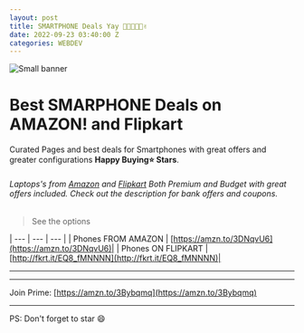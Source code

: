 ```yaml
---
layout: post
title: SMARTPHONE Deals Yay 👨‍💻👩‍💻🤟✌
date: 2022-09-23 03:40:00 Z
categories: WEBDEV
---
```


![Small banner](https://m.media-amazon.com/images/I/71fVoqRC0wL._SL1500_.jpg "Small banner")

# Best SMARPHONE Deals on AMAZON! and Flipkart 

Curated Pages and best deals for Smartphones with great offers and greater configurations **Happy Buying⭐️ Stars**.



######  Laptops's from [Amazon](https://amzn.to/3LBhYWb) and [Flipkart](http://fkrt.it/7D0yEMNNNN/) Both Premium and Budget with great offers included. Check out the description for bank offers and coupons.



> See the options



| --- | --- | --- |
|  Phones FROM AMAZON  | [https://amzn.to/3DNqvU6](https://amzn.to/3DNqvU6)|
|  Phones ON FLIPKART | [http://fkrt.it/EQ8_fMNNNN](http://fkrt.it/EQ8_fMNNNN)|


---


---

Join Prime: [https://amzn.to/3Bybqmq](https://amzn.to/3Bybqmq)

---
PS: Don't forget to star :smile:
